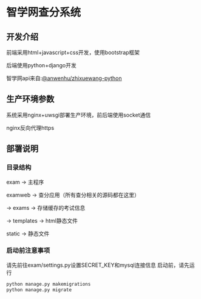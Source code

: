# 智学网查分系统
## 开发介绍
前端采用html+javascript+css开发，使用bootstrap框架

后端使用python+django开发

智学网api来自:[@anwenhu/zhixuewang-python](https://github.com/anwenhu/zhixuewang-python)

## 生产环境参数
系统采用nginx+uwsgi部署生产环境，前后端使用socket通信

nginx反向代理https

## 部署说明

### 目录结构
exam -> 主程序

examweb -> 查分应用（所有查分相关的源码都在这里）

-> exams -> 存储缓存的考试信息

-> templates -> html静态文件

static -> 静态文件

### 启动前注意事项
请先前往exam/settings.py设置SECRET_KEY和mysql连接信息
启动前，请先运行
```bash
python manage.py makemigrations
python manage.py migrate
```
